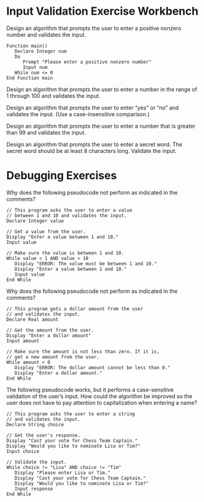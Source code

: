 # Input Validation Exercise Workbench

Design an algorithm that prompts the user to enter a positive nonzero number and validates the input.
```
Function main()
   Declare Integer num
   Do
      Prompt "Please enter a positive nonzero number"
      Input num
   While num <= 0
End Function main
```
Design an algorithm that prompts the user to enter a number in the range of 1 through 100 and validates the input.

Design an algorithm that prompts the user to enter “yes” or “no” and validates the input. (Use a case-insensitive comparison.)

Design an algorithm that prompts the user to enter a number that is greater than 99 and validates the input.

Design an algorithm that prompts the user to enter a secret word. The secret word should be at least 8 characters long. Validate the input.

# Debugging Exercises

Why does the following pseudocode not perform as indicated in the comments?
```
// This program asks the user to enter a value
// between 1 and 10 and validates the input.
Declare Integer value

// Get a value from the user.
Display "Enter a value between 1 and 10."
Input value

// Make sure the value is between 1 and 10.
While value < 1 AND value > 10
   Display "ERROR: The value must be between 1 and 10."
   Display "Enter a value between 1 and 10."
   Input value
End While
```
Why does the following pseudocode not perform as indicated in the comments?
```
// This program gets a dollar amount from the user
// and validates the input.
Declare Real amount

// Get the amount from the user.
Display "Enter a dollar amount"
Input amount

// Make sure the amount is not less than zero. If it is,
// get a new amount from the user.
While amount < 0
   Display "ERROR: The dollar amount cannot be less than 0."
   Display "Enter a dollar amount."
End While
```
The following pseudocode works, but it performs a case-sensitive validation of the user’s input. How could the algorithm be improved so the user does not have to pay attention to capitalization when entering a name?
```
// This program asks the user to enter a string
// and validates the input.
Declare String choice

// Get the user's response.
Display "Cast your vote for Chess Team Captain."
Display "Would you like to nominate Lisa or Tim?"
Input choice

// Validate the input.
While choice != "Lisa" AND choice != "Tim"
   Display "Please enter Lisa or Tim."
   Display "Cast your vote for Chess Team Captain."
   Display "Would you like to nominate Lisa or Tim?"
   Input response
End While
```
